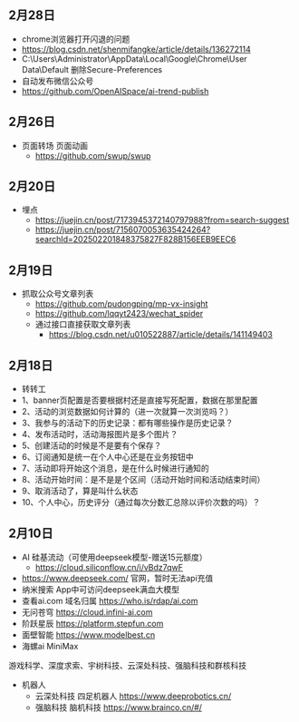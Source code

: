 ## 2月28日
- chrome浏览器打开闪退的问题
- https://blog.csdn.net/shenmifangke/article/details/136272114
- C:\Users\Administrator\AppData\Local\Google\Chrome\User Data\Default 删除Secure-Preferences 
- 自动发布微信公众号
- https://github.com/OpenAISpace/ai-trend-publish
## 2月26日
- 页面转场  页面动画
  - https://github.com/swup/swup
## 2月20日
- 埋点 
  - https://juejin.cn/post/7173945372140797988?from=search-suggest
  - https://juejin.cn/post/7156070053635424264?searchId=202502201848375827F828B156EEB9EEC6
## 2月19日
- 抓取公众号文章列表
  - https://github.com/pudongping/mp-vx-insight
  - https://github.com/lqqyt2423/wechat_spider
  - 通过接口直接获取文章列表
    - https://blog.csdn.net/u010522887/article/details/141149403
## 2月18日
- 转转工
- 1、banner页配置是否要根据村还是直接写死配置，数据在那里配置
- 2、活动的浏览数据如何计算的（进一次就算一次浏览吗？）
- 3、我参与的活动下的历史记录：都有哪些操作是历史记录？
- 4、发布活动时，活动海报图片是多个图片？
- 5、创建活动的时候是不是要有个保存？
- 6、订阅通知是统一在个人中心还是在业务按钮中
- 7、活动即将开始这个消息，是在什么时候进行通知的
- 8、活动开始时间：是不是是个区间（活动开始时间和活动结束时间）
- 9、取消活动了，算是叫什么状态
- 10、个人中心，历史评分（通过每次分数汇总除以评价次数的吗）？
## 2月10日
- AI 硅基流动（可使用deepseek模型-赠送15元额度）
  - https://cloud.siliconflow.cn/i/vBdz7qwF
- https://www.deepseek.com/ 官网，暂时无法api充值
- 纳米搜索 App中可访问deepseek满血大模型
- 查看ai.com 域名归属 https://who.is/rdap/ai.com
- 无问苍穹 https://cloud.infini-ai.com
- 阶跃星辰 https://platform.stepfun.com
- 面壁智能 https://www.modelbest.cn
- 海螺ai MiniMax

游戏科学、深度求索、宇树科技、云深处科技、强脑科技和群核科技

- 机器人
  - 云深处科技 四足机器人 https://www.deeprobotics.cn/
  - 强脑科技 脑机科技 https://www.brainco.cn/#/

